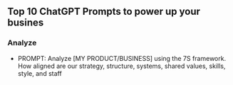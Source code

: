 ## Top 10 ChatGPT Prompts to power up your busines

### Analyze
  * PROMPT: Analyze [MY PRODUCT/BUSINESS] using the 7S framework. How aligned are our strategy, structure, systems, shared values, skills, style, and staff
